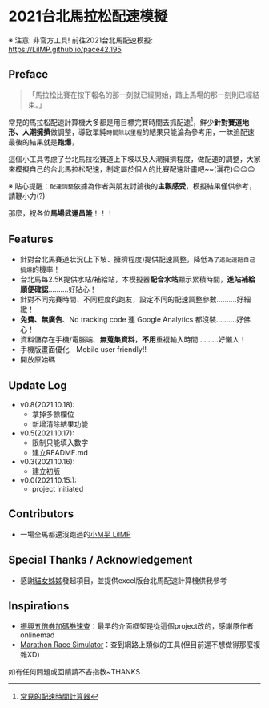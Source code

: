 # 2021台北馬拉松配速模擬

※ 注意: 非官方工具!
前往2021台北馬配速模擬: https://LilMP.github.io/pace42.195

## Preface

> 「馬拉松比賽在按下報名的那一刻就已經開始，踏上馬場的那一刻則已經結束。」

常見的馬拉松配速計算機大多都是用目標完賽時間去抓配速[^1]，鮮少**針對賽道地形、人潮擁擠**做調整，導致單純`時間除以里程`的結果只能淪為參考用，一昧追配速最後的結果就是**跑爆**，

這個小工具考慮了台北馬拉松賽道上下坡以及人潮擁擠程度，做配速的調整，大家來模擬自己的台北馬拉松配速，制定屬於個人的比賽配速計畫吧~~(灑花)😊😊😊

※ 貼心提醒：`配速調整`依據為作者與朋友討論後的**主觀感受**，模擬結果僅供參考，請鞭小力(?)

那麼，祝各位**馬場武運昌隆**！！！

## Features
- 針對台北馬賽道狀況(上下坡、擁擠程度)提供配速調整，降低`為了追配速把自己搞爆`的機率！
- 台北馬每2.5K提供水站/補給站，本模擬器**配合水站**顯示累積時間，**進站補給順便確認**..........好貼心！
- 針對不同完賽時間、不同程度的跑友，設定不同的配速調整參數..........好細緻！
- **免費、無廣告**、No tracking code 連 Google Analytics 都沒裝..........好佛心！
- 資料儲存在手機/電腦端、**無蒐集資料**，**不用**重複輸入時間..........好懶人！
- 手機版畫面優化　Mobile user friendly!!
- 開放原始碼

## Update Log
- v0.8(2021.10.18):
    - 拿掉多餘欄位
    - 新增清除結果功能
- v0.5(2021.10.17):
    - 限制只能填入數字
    - 建立README.md
- v0.3(2021.10.16):
    - 建立初版
- v0.0(2021.10.15:):
    - project initiated

## Contributors
- 一場全馬都還沒跑過的[小M平 LilMP]()

## Special Thanks / Acknowledgement
- 感謝[貓女姊姊]()發起項目，並提供excel版台北馬配速計算機供我參考

## Inspirations
- [振興五倍券加碼券速查](https://github.com/onlinemad/5000-lottery)：最早的介面框架是從這個project改的，感謝原作者onlinemad
- [Marathon Race Simulator](https://42.195km.net/e/racesim/)：查到網路上類似的工具(但目前還不想做得那麼複雜XD)

[^1]: [常見的配速時間計算器](https://running.biji.co/index.php?q=tools)


如有任何問題或回饋請不吝指教~THANKS